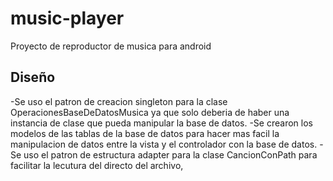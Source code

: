 # music-player
Proyecto de reproductor de musica para android 
## Diseño
-Se uso el patron de creacion singleton para la clase OperacionesBaseDeDatosMusica ya que solo deberia de haber una instancia de clase que 
pueda manipular la base de datos.
-Se crearon los modelos de las tablas de la base de datos para hacer mas facil la manipulacion de datos entre la vista y el controlador con
la base de datos.
-Se uso el patron de estructura adapter para la clase CancionConPath para facilitar la lecutura del directo del archivo,



